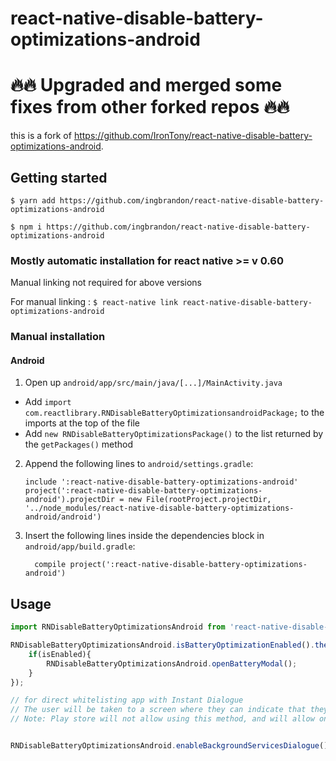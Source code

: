 # react-native-disable-battery-optimizations-android

# 🔥🔥 Upgraded and merged some fixes from other forked repos 🔥🔥
this is a fork of https://github.com/IronTony/react-native-disable-battery-optimizations-android.

## Getting started

`$ yarn add https://github.com/ingbrandon/react-native-disable-battery-optimizations-android`

`$ npm i https://github.com/ingbrandon/react-native-disable-battery-optimizations-android`

### Mostly automatic installation for react native >= v 0.60
Manual linking not required for above versions

For manual linking :
`$ react-native link react-native-disable-battery-optimizations-android`

### Manual installation



#### Android

1. Open up `android/app/src/main/java/[...]/MainActivity.java`
  - Add `import com.reactlibrary.RNDisableBatteryOptimizationsandroidPackage;` to the imports at the top of the file
  - Add `new RNDisableBatteryOptimizationsPackage()` to the list returned by the `getPackages()` method
2. Append the following lines to `android/settings.gradle`:
  	```
  	include ':react-native-disable-battery-optimizations-android'
  	project(':react-native-disable-battery-optimizations-android').projectDir = new File(rootProject.projectDir, 	'../node_modules/react-native-disable-battery-optimizations-android/android')
  	```
3. Insert the following lines inside the dependencies block in `android/app/build.gradle`:
  	```
      compile project(':react-native-disable-battery-optimizations-android')
  	```

## Usage
```javascript
import RNDisableBatteryOptimizationsAndroid from 'react-native-disable-battery-optimizations-android';

RNDisableBatteryOptimizationsAndroid.isBatteryOptimizationEnabled().then((isEnabled)=>{
	if(isEnabled){
		RNDisableBatteryOptimizationsAndroid.openBatteryModal();
	}
});

// for direct whitelisting app with Instant Dialogue 
// The user will be taken to a screen where they can indicate that they are willing to suspend portions of Doze mode effects on your app.
// Note: Play store will not allow using this method, and will allow only as an exception


RNDisableBatteryOptimizationsAndroid.enableBackgroundServicesDialogue();  
```